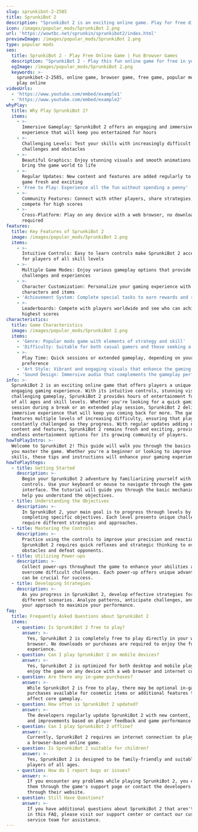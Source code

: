 ```yaml
---
slug: sprunkibot-2-2585
title: SprunkiBot 2
description: "SprunkiBot 2 is an exciting online game. Play for free directly in your browser!"
icon: /images/popular_mods/SprunkiBot 2.png
url: 'https://wowtbc.net/sprunkin/sprunkibot2/index.html'
previewImage: /images/popular_mods/SprunkiBot 2.png
type: popular mods
seo:
  title: SprunkiBot 2 - Play Free Online Game | Fun Browser Games
  description: "SprunkiBot 2 - Play this fun online game for free in your browser. No download required!"
  ogImage: /images/popular_mods/SprunkiBot 2.png
  keywords: >-
    sprunkibot-2-2585, online game, browser game, free game, popular mods game,
    play online
videoUrls:
  - 'https://www.youtube.com/embed/example1'
  - 'https://www.youtube.com/embed/example2'
whyPlay:
  title: Why Play SprunkiBot 2?
  items:
    - >-
      Immersive Gameplay: SprunkiBot 2 offers an engaging and immersive gaming
      experience that will keep you entertained for hours
    - >-
      Challenging Levels: Test your skills with increasingly difficult
      challenges and obstacles
    - >-
      Beautiful Graphics: Enjoy stunning visuals and smooth animations that
      bring the game world to life
    - >-
      Regular Updates: New content and features are added regularly to keep the
      game fresh and exciting
    - 'Free to Play: Experience all the fun without spending a penny'
    - >-
      Community Features: Connect with other players, share strategies, and
      compete for high scores
    - >-
      Cross-Platform: Play on any device with a web browser, no downloads
      required
features:
  title: Key Features of SprunkiBot 2
  image: /images/popular_mods/SprunkiBot 2.png
  items:
    - >-
      Intuitive Controls: Easy to learn controls make SprunkiBot 2 accessible
      for players of all skill levels
    - >-
      Multiple Game Modes: Enjoy various gameplay options that provide different
      challenges and experiences
    - >-
      Character Customization: Personalize your gaming experience with unique
      characters and items
    - 'Achievement System: Complete special tasks to earn rewards and recognition'
    - >-
      Leaderboards: Compete with players worldwide and see who can achieve the
      highest scores
characteristics:
  title: Game Characteristics
  image: /images/popular_mods/SprunkiBot 2.png
  items:
    - 'Genre: Popular mods game with elements of strategy and skill'
    - 'Difficulty: Suitable for both casual gamers and those seeking a challenge'
    - >-
      Play Time: Quick sessions or extended gameplay, depending on your
      preference
    - 'Art Style: Vibrant and engaging visuals that enhance the gaming experience'
    - 'Sound Design: Immersive audio that complements the gameplay perfectly'
info: >-
  SprunkiBot 2 is an exciting online game that offers players a unique and
  engaging gaming experience. With its intuitive controls, stunning visuals, and
  challenging gameplay, SprunkiBot 2 provides hours of entertainment for players
  of all ages and skill levels. Whether you're looking for a quick gaming
  session during a break or an extended play session, SprunkiBot 2 delivers an
  immersive experience that will keep you coming back for more. The game
  features multiple levels of increasing difficulty, ensuring that players are
  constantly challenged as they progress. With regular updates adding new
  content and features, SprunkiBot 2 remains fresh and exciting, providing
  endless entertainment options for its growing community of players.
howToPlayIntro: >-
  Welcome to SprunkiBot 2! This guide will walk you through the basics and help
  you master the game. Whether you're a beginner or looking to improve your
  skills, these tips and instructions will enhance your gaming experience.
howToPlaySteps:
  - title: Getting Started
    description: >-
      Begin your SprunkiBot 2 adventure by familiarizing yourself with the
      controls. Use your keyboard or mouse to navigate through the game
      interface. The tutorial will guide you through the basic mechanics and
      help you understand the objectives.
  - title: Understanding the Objectives
    description: >-
      In SprunkiBot 2, your main goal is to progress through levels by
      completing specific objectives. Each level presents unique challenges that
      require different strategies and approaches.
  - title: Mastering the Controls
    description: >-
      Practice using the controls to improve your precision and reaction time.
      SprunkiBot 2 requires quick reflexes and strategic thinking to overcome
      obstacles and defeat opponents.
  - title: Utilizing Power-ups
    description: >-
      Collect power-ups throughout the game to enhance your abilities and
      overcome difficult challenges. Each power-up offers unique advantages that
      can be crucial for success.
  - title: Developing Strategies
    description: >-
      As you progress in SprunkiBot 2, develop effective strategies for
      different scenarios. Analyze patterns, anticipate challenges, and adapt
      your approach to maximize your performance.
faq:
  title: Frequently Asked Questions about SprunkiBot 2
  items:
    - question: Is SprunkiBot 2 free to play?
      answer: >-
        Yes, SprunkiBot 2 is completely free to play directly in your web
        browser. No downloads or purchases are required to enjoy the full game
        experience.
    - question: Can I play SprunkiBot 2 on mobile devices?
      answer: >-
        Yes, SprunkiBot 2 is optimized for both desktop and mobile play. You can
        enjoy the game on any device with a web browser and internet connection.
    - question: Are there any in-game purchases?
      answer: >-
        While SprunkiBot 2 is free to play, there may be optional in-game
        purchases available for cosmetic items or additional features that don't
        affect core gameplay.
    - question: How often is SprunkiBot 2 updated?
      answer: >-
        The developers regularly update SprunkiBot 2 with new content, features,
        and improvements based on player feedback and game performance.
    - question: Can I play SprunkiBot 2 offline?
      answer: >-
        Currently, SprunkiBot 2 requires an internet connection to play as it's
        a browser-based online game.
    - question: Is SprunkiBot 2 suitable for children?
      answer: >-
        Yes, SprunkiBot 2 is designed to be family-friendly and suitable for
        players of all ages.
    - question: How do I report bugs or issues?
      answer: >-
        If you encounter any problems while playing SprunkiBot 2, you can report
        them through the game's support page or contact the developers directly
        through their website.
    - question: Still Have Questions?
      answer: >-
        If you have additional questions about SprunkiBot 2 that aren't covered
        in this FAQ, please visit our support center or contact our customer
        service team for assistance.
---
```


